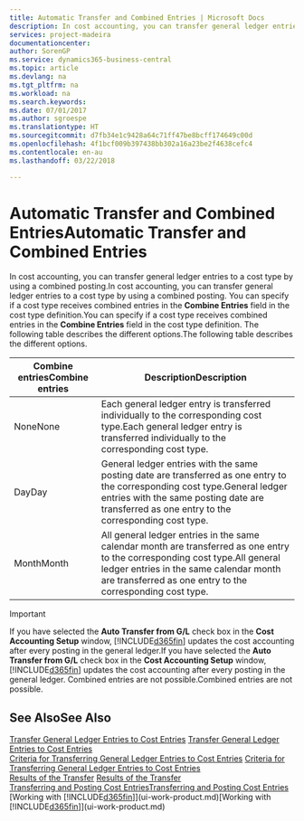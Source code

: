 ```yaml
---
title: Automatic Transfer and Combined Entries | Microsoft Docs
description: In cost accounting, you can transfer general ledger entries to a cost type by using a combined posting. You can specify if a cost type receives combined entries in the **Combine Entries** field in the cost type definition. The following table describes the different options.
services: project-madeira
documentationcenter: 
author: SorenGP
ms.service: dynamics365-business-central
ms.topic: article
ms.devlang: na
ms.tgt_pltfrm: na
ms.workload: na
ms.search.keywords: 
ms.date: 07/01/2017
ms.author: sgroespe
ms.translationtype: HT
ms.sourcegitcommit: d7fb34e1c9428a64c71ff47be8bcff174649c00d
ms.openlocfilehash: 4f1bcf009b397438bb302a16a23be2f4638cefc4
ms.contentlocale: en-au
ms.lasthandoff: 03/22/2018

---
```

# <a name="automatic-transfer-and-combined-entries"></a><span data-ttu-id="6d504-105">Automatic Transfer and Combined Entries</span><span class="sxs-lookup"><span data-stu-id="6d504-105">Automatic Transfer and Combined Entries</span></span>
<span data-ttu-id="6d504-106">In cost accounting, you can transfer general ledger entries to a cost type by using a combined posting.</span><span class="sxs-lookup"><span data-stu-id="6d504-106">In cost accounting, you can transfer general ledger entries to a cost type by using a combined posting.</span></span> <span data-ttu-id="6d504-107">You can specify if a cost type receives combined entries in the **Combine Entries** field in the cost type definition.</span><span class="sxs-lookup"><span data-stu-id="6d504-107">You can specify if a cost type receives combined entries in the **Combine Entries** field in the cost type definition.</span></span> <span data-ttu-id="6d504-108">The following table describes the different options.</span><span class="sxs-lookup"><span data-stu-id="6d504-108">The following table describes the different options.</span></span>  

|<span data-ttu-id="6d504-109">Combine entries</span><span class="sxs-lookup"><span data-stu-id="6d504-109">Combine entries</span></span>|<span data-ttu-id="6d504-110">Description</span><span class="sxs-lookup"><span data-stu-id="6d504-110">Description</span></span>|  
|---------------------|-----------------|  
|<span data-ttu-id="6d504-111">None</span><span class="sxs-lookup"><span data-stu-id="6d504-111">None</span></span>|<span data-ttu-id="6d504-112">Each general ledger entry is transferred individually to the corresponding cost type.</span><span class="sxs-lookup"><span data-stu-id="6d504-112">Each general ledger entry is transferred individually to the corresponding cost type.</span></span>|  
|<span data-ttu-id="6d504-113">Day</span><span class="sxs-lookup"><span data-stu-id="6d504-113">Day</span></span>|<span data-ttu-id="6d504-114">General ledger entries with the same posting date are transferred as one entry to the corresponding cost type.</span><span class="sxs-lookup"><span data-stu-id="6d504-114">General ledger entries with the same posting date are transferred as one entry to the corresponding cost type.</span></span>|  
|<span data-ttu-id="6d504-115">Month</span><span class="sxs-lookup"><span data-stu-id="6d504-115">Month</span></span>|<span data-ttu-id="6d504-116">All general ledger entries in the same calendar month are transferred as one entry to the corresponding cost type.</span><span class="sxs-lookup"><span data-stu-id="6d504-116">All general ledger entries in the same calendar month are transferred as one entry to the corresponding cost type.</span></span>|  

> [!IMPORTANT]  
>  <span data-ttu-id="6d504-117">If you have selected the **Auto Transfer from G/L** check box in the **Cost Accounting Setup** window, [!INCLUDE[d365fin](includes/d365fin_md.md)] updates the cost accounting after every posting in the general ledger.</span><span class="sxs-lookup"><span data-stu-id="6d504-117">If you have selected the **Auto Transfer from G/L** check box in the **Cost Accounting Setup** window, [!INCLUDE[d365fin](includes/d365fin_md.md)] updates the cost accounting after every posting in the general ledger.</span></span> <span data-ttu-id="6d504-118">Combined entries are not possible.</span><span class="sxs-lookup"><span data-stu-id="6d504-118">Combined entries are not possible.</span></span>  

## <a name="see-also"></a><span data-ttu-id="6d504-119">See Also</span><span class="sxs-lookup"><span data-stu-id="6d504-119">See Also</span></span>  
 <span data-ttu-id="6d504-120">[Transfer General Ledger Entries to Cost Entries](finance-how-to-transfer-general-ledger-entries-to-cost-entries.md) </span><span class="sxs-lookup"><span data-stu-id="6d504-120">[Transfer General Ledger Entries to Cost Entries](finance-how-to-transfer-general-ledger-entries-to-cost-entries.md) </span></span>  
 <span data-ttu-id="6d504-121">[Criteria for Transferring General Ledger Entries to Cost Entries](finance-criteria-for-transferring-general-ledger-entries-to-cost-entries.md) </span><span class="sxs-lookup"><span data-stu-id="6d504-121">[Criteria for Transferring General Ledger Entries to Cost Entries](finance-criteria-for-transferring-general-ledger-entries-to-cost-entries.md) </span></span>  
 <span data-ttu-id="6d504-122">[Results of the Transfer](finance-results-of-the-transfer.md) </span><span class="sxs-lookup"><span data-stu-id="6d504-122">[Results of the Transfer](finance-results-of-the-transfer.md) </span></span>  
 [<span data-ttu-id="6d504-123">Transferring and Posting Cost Entries</span><span class="sxs-lookup"><span data-stu-id="6d504-123">Transferring and Posting Cost Entries</span></span>](finance-transfer-and-post-cost-entries.md)  
 <span data-ttu-id="6d504-124">[Working with [!INCLUDE[d365fin](includes/d365fin_md.md)]](ui-work-product.md)</span><span class="sxs-lookup"><span data-stu-id="6d504-124">[Working with [!INCLUDE[d365fin](includes/d365fin_md.md)]](ui-work-product.md)</span></span>

